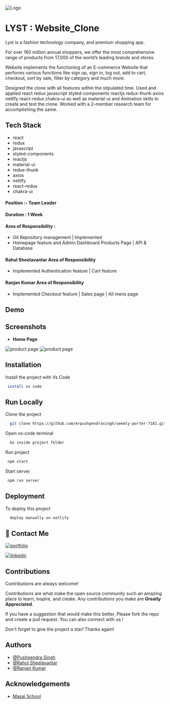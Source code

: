 ![Logo](https://images.yourstory.com/cs/2/721b1c100eb911eb936a1114ea00a5c0/Untitleddesign59-1619361379554.png?w=752&fm=auto&ar=2:1&mode=crop&crop=faces)

# LYST : Website_Clone

Lyst is a fashion technology company, and premium shopping app.

For over 160 million annual shoppers, we offer the most comprehensive range of products from 17,000 of the world’s leading brands and stores.

Website implements the functioning of an E-commerce Website that performs various functions like sign up, sign in, log out, add to cart, checkout, sort by sale, filter by category and much more.

Designed the clone with all features within the stipulated time. Used and applied react redux javascript styled-components reactjs redux-thunk axios netlify react-redux chakra-ui as well as material-ui and Animation skills to create and test the clone. Worked with a 2-member research team for accomplishing the same.

## Tech Stack

-    react
-    redux
-    javascript
-    styled-components
-    reactjs
-    material-ui
-    redux-thunk
-    axios
-    netlify
-    react-redux
-    chakra-ui

#### Position :- Team Leader

#### Duration : 1 Week

#### Area of Responsibility :

-    Git Repository management | Implemented
-    Homepage feature and Admin Dashboard Products Page | API & Database

#### Rahul Sheelavantar Area of Responsibility

-    Implemented Authentication feature | Cart feature

#### Ranjan Kumar Area of Responsibility

-    Implemented Checkout feature | Sales page | All mens page

## Demo

<!-- - Live Demo : https://stellar-concha-5c9a19.netlify.app/  -->

## Screenshots

-    **Home Page**

<img src="https://res.cloudinary.com/dtzoydf3b/image/upload/c_pad,b_auto:predominant,fl_preserve_transparency/v1671377749/Screenshot_8815_b12icn.jpg" alt="product page" />

<img src="https://res.cloudinary.com/dtzoydf3b/image/upload/c_pad,b_auto:predominant,fl_preserve_transparency/v1671377749/Screenshot_8817_tdtxbw.jpg" alt="product page"/>

## Installation

Install the project with Vs Code

```bash
 install vs code
```

## Run Locally

Clone the project

```bash
  git clone https://github.com/erpushpendrasingh/seemly-porter-7181.git
```

Open vs-code terminal

```bash
  Go inside project folder
```

Run project

```bash
 npm start
```

Start server

```bash
 npm run server
```

## Deployment

To deploy this project

```bash
  deploy manually on netlify
```

## 🔗 Contact Me

[![portfolio](https://img.shields.io/badge/my_portfolio-000?style=for-the-badge&logo=ko-fi&logoColor=white)]()

[![linkedin](https://img.shields.io/badge/linkedin-0A66C2?style=for-the-badge&logo=linkedin&logoColor=white)]()

## Contributions

Contributions are always welcome!

Contributions are what make the open source community such an amazing place to learn, inspire, and create. Any contributions you make are **Greatly Appreciated**.

If you have a suggestion that would make this better, Please fork the repo and create a pull request. You can also connect with us !

Don't forget to give the project a star! Thanks again!

## Authors

-    [@Pushpendra Singh](https://github.com/erpushpendrasingh)
-    [@Rahul Sheelavantar](https://github.com/rahul2437)
-    [@Ranjan Kumar](https://github.com/ranjankumar9)

## Acknowledgements

-    [Masai School](https://www.masaischool.com/)

<!-- Pushpendra Singh
fp04_204
erpushpendrasingh8900@gmail.com

Ranjan Kumar
fp05_020
ranjankumar91234153@gmail.com

Abhishek chandel
fw14_330
mybrosraiden@gmail.com

Rahul Ohol
fw19_0203
nevergiveupyou123@gmail.com

Rahul Sheelavantar
fw19_0779
rahulsheelavantar@gmail.com

Vivek Goswami
vivek.goswami@masaischool.com

npm i --legec -->
